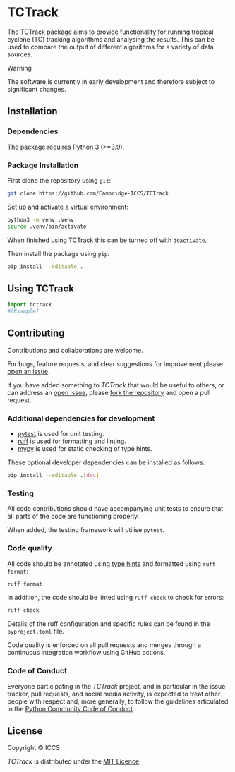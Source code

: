 # TCTrack

The TCTrack package aims to provide functionality for running tropical cyclone (TC)
tracking algorithms and analysing the results. This can be used to compare the output
of different algorithms for a variety of data sources.

> [!WARNING]  
> The software is currently in early development and therefore subject to significant
> changes.


## Installation

### Dependencies
The package requires Python 3 (>=3.9).

### Package Installation
First clone the repository using `git`:
```sh
git clone https://github.com/Cambridge-ICCS/TCTrack
```

Set up and activate a virtual environment:
```sh
python3 -m venv .venv
source .venv/bin/activate
```
When finished using TCTrack this can be turned off with `deactivate`.

Then install the package using `pip`:
```sh
pip install --editable .
```


## Using TCTrack
```python
import tctrack
#[Example]
```


## Contributing

Contributions and collaborations are welcome.

For bugs, feature requests, and clear suggestions for improvement please
[open an issue](https://github.com/Cambridge-ICCS/TCTrack/issues).

If you have added something to _TCTrack_ that would be useful to others, or can
address an [open issue](https://github.com/Cambridge-ICCS/TCTrack/issues), please
[fork the repository](https://github.com/Cambridge-ICCS/TCTrack/fork) and open a
pull request.

### Additional dependencies for development

- [pytest](https://docs.pytest.org/en/stable/) is used for unit testing.
- [ruff](https://docs.astral.sh/ruff/) is used for formatting and linting.
- [mypy](https://www.mypy-lang.org/) is used for static checking of type hints.

These optional developer dependencies can be installed as follows:
```sh
pip install --editable .[dev]
```

### Testing

All code contributions should have accompanying unit tests to ensure that all parts of
the code are functioning properly.

When added, the testing framework will utilise `pytest`.

### Code quality

All code should be annotated using [type hints](https://peps.python.org/pep-0484/) and
formatted using `ruff format`:
```sh
ruff format
```
In addition, the code should be linted using `ruff check` to check for errors:
```sh
ruff check
```
Details of the ruff configuration and specific rules can be found in the
`pyproject.toml` file.

Code quality is enforced on all pull requests and merges through a continuous
integration workflow using GitHub actions.

### Code of Conduct
Everyone participating in the _TCTrack_ project, and in particular in the
issue tracker, pull requests, and social media activity, is expected to treat other
people with respect and, more generally, to follow the guidelines articulated in the
[Python Community Code of Conduct](https://www.python.org/psf/codeofconduct/).


## License

Copyright &copy; ICCS

*TCTrack* is distributed under the [MIT Licence](https://github.com/Cambridge-ICCS/TCTrack/blob/main/LICENSE).
